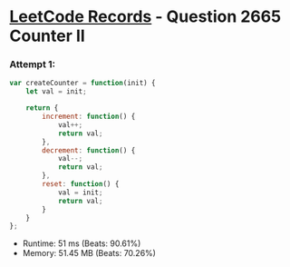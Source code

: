 # [LeetCode Records](../../README.md) - Question 2665 Counter II

### Attempt 1: 
```js
var createCounter = function(init) {
    let val = init;

    return {
        increment: function() {
            val++;
            return val;
        },
        decrement: function() {
            val--;
            return val;
        },
        reset: function() {
            val = init;
            return val;
        }
    }
};
```
- Runtime: 51 ms (Beats: 90.61%)
- Memory: 51.45 MB (Beats: 70.26%)

<br>
